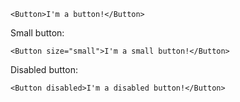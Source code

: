 ```
<Button>I'm a button!</Button>
```

Small button:

```
<Button size="small">I'm a small button!</Button>
```

Disabled button:

```
<Button disabled>I'm a disabled button!</Button>
```
